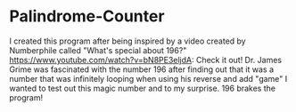 # Palindrome-Counter
I created this program after being inspired by a video created by Numberphile called "What's special about 196?" 
https://www.youtube.com/watch?v=bN8PE3eljdA: Check it out!
Dr. James Grime was fascinated with the number 196 after finding out that it was a number that was infinitely looping when using his reverse and add "game" 
I wanted to test out this magic number and to my surprise. 196 brakes the program! 
